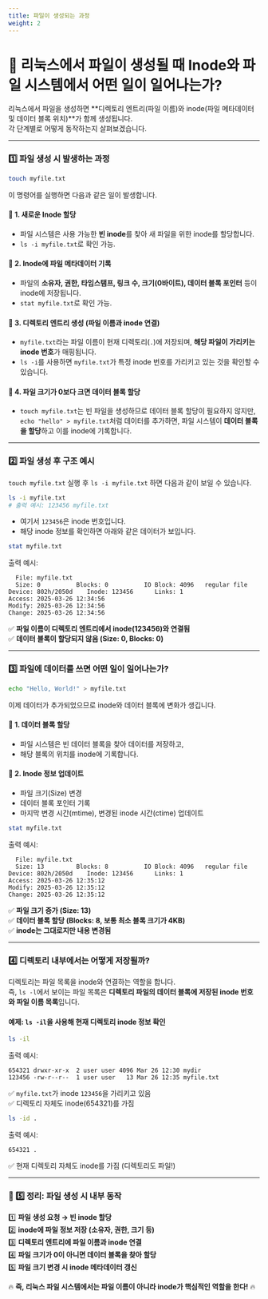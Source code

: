 ```yaml
---
title: 파일이 생성되는 과정
weight: 2
---
```

# 📌 **리눅스에서 파일이 생성될 때 Inode와 파일 시스템에서 어떤 일이 일어나는가?**  

리눅스에서 파일을 생성하면 **디렉토리 엔트리(파일 이름)와 inode(파일 메타데이터 및 데이터 블록 위치)**가 함께 생성됩니다.  
각 단계별로 어떻게 동작하는지 살펴보겠습니다.  

---

### **1️⃣ 파일 생성 시 발생하는 과정**
```bash
touch myfile.txt
```
이 명령어를 실행하면 다음과 같은 일이 발생합니다.

#### **📍 1. 새로운 Inode 할당**  
- 파일 시스템은 사용 가능한 **빈 inode**를 찾아 새 파일을 위한 inode를 할당합니다.  
- `ls -i myfile.txt`로 확인 가능.

#### **📍 2. Inode에 파일 메타데이터 기록**  
- 파일의 **소유자, 권한, 타임스탬프, 링크 수, 크기(0바이트), 데이터 블록 포인터** 등이 inode에 저장됩니다.  
- `stat myfile.txt`로 확인 가능.

#### **📍 3. 디렉토리 엔트리 생성 (파일 이름과 inode 연결)**  
- `myfile.txt`라는 파일 이름이 현재 디렉토리(`.`)에 저장되며, **해당 파일이 가리키는 inode 번호**가 매핑됩니다.  
- `ls -i`를 사용하면 `myfile.txt`가 특정 inode 번호를 가리키고 있는 것을 확인할 수 있습니다.

#### **📍 4. 파일 크기가 0보다 크면 데이터 블록 할당**  
- `touch myfile.txt`는 빈 파일을 생성하므로 데이터 블록 할당이 필요하지 않지만,  
  `echo "hello" > myfile.txt`처럼 데이터를 추가하면, 파일 시스템이 **데이터 블록을 할당**하고 이를 inode에 기록합니다.

---

### **2️⃣ 파일 생성 후 구조 예시**  
`touch myfile.txt` 실행 후 `ls -i myfile.txt` 하면 다음과 같이 보일 수 있습니다.  
```bash
ls -i myfile.txt
# 출력 예시: 123456 myfile.txt
```
- 여기서 `123456`은 inode 번호입니다.  
- 해당 inode 정보를 확인하면 아래와 같은 데이터가 보입니다.

```bash
stat myfile.txt
```
출력 예시:
```
  File: myfile.txt
  Size: 0          Blocks: 0          IO Block: 4096   regular file
Device: 802h/2050d    Inode: 123456      Links: 1
Access: 2025-03-26 12:34:56
Modify: 2025-03-26 12:34:56
Change: 2025-03-26 12:34:56
```
✅ **파일 이름이 디렉토리 엔트리에서 inode(123456)와 연결됨**  
✅ **데이터 블록이 할당되지 않음 (Size: 0, Blocks: 0)**  

---

### **3️⃣ 파일에 데이터를 쓰면 어떤 일이 일어나는가?**
```bash
echo "Hello, World!" > myfile.txt
```
이제 데이터가 추가되었으므로 inode와 데이터 블록에 변화가 생깁니다.

#### **📍 1. 데이터 블록 할당**
- 파일 시스템은 빈 데이터 블록을 찾아 데이터를 저장하고,  
- 해당 블록의 위치를 inode에 기록합니다.

#### **📍 2. Inode 정보 업데이트**
- 파일 크기(Size) 변경  
- 데이터 블록 포인터 기록  
- 마지막 변경 시간(mtime), 변경된 inode 시간(ctime) 업데이트  

```bash
stat myfile.txt
```
출력 예시:
```
  File: myfile.txt
  Size: 13         Blocks: 8          IO Block: 4096   regular file
Device: 802h/2050d    Inode: 123456      Links: 1
Access: 2025-03-26 12:35:12
Modify: 2025-03-26 12:35:12
Change: 2025-03-26 12:35:12
```
✅ **파일 크기 증가 (Size: 13)**  
✅ **데이터 블록 할당 (Blocks: 8, 보통 최소 블록 크기가 4KB)**  
✅ **inode는 그대로지만 내용 변경됨**  

---

### **4️⃣ 디렉토리 내부에서는 어떻게 저장될까?**
디렉토리는 파일 목록을 inode와 연결하는 역할을 합니다.  
즉, `ls -l`에서 보이는 파일 목록은 **디렉토리 파일의 데이터 블록에 저장된 inode 번호와 파일 이름 목록**입니다.

#### **예제: `ls -il`을 사용해 현재 디렉토리 inode 정보 확인**
```bash
ls -il
```
출력 예시:
```
654321 drwxr-xr-x  2 user user 4096 Mar 26 12:30 mydir
123456 -rw-r--r--  1 user user   13 Mar 26 12:35 myfile.txt
```
✅ `myfile.txt`가 inode `123456`을 가리키고 있음  
✅ 디렉토리 자체도 inode(654321)를 가짐  

```bash
ls -id .
```
출력 예시:
```
654321 .
```
✅ 현재 디렉토리 자체도 inode를 가짐 (디렉토리도 파일!)

---

### **📌 5️⃣ 정리: 파일 생성 시 내부 동작**
1️⃣ **파일 생성 요청 → 빈 inode 할당**  
2️⃣ **inode에 파일 정보 저장 (소유자, 권한, 크기 등)**  
3️⃣ **디렉토리 엔트리에 파일 이름과 inode 연결**  
4️⃣ **파일 크기가 0이 아니면 데이터 블록을 찾아 할당**  
5️⃣ **파일 크기 변경 시 inode 메타데이터 갱신**  

🔥 **즉, 리눅스 파일 시스템에서는 파일 이름이 아니라 inode가 핵심적인 역할을 한다!** 🔥